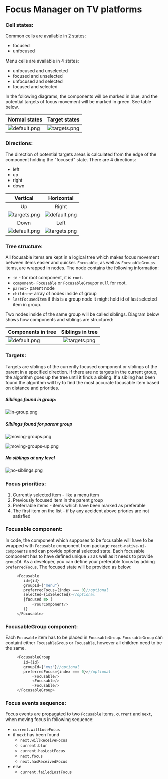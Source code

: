 # Focus Manager on TV platforms

### Cell states:
Common cells are available in 2 states:
- focused
- unfocused

Menu cells are available in 4 states:
- unfocused and unselected
- focused and unselected
- unfocused and selected
- focused and selected

In the following diagrams, the components will be marked in blue, and the potential targets of focus movement will be marked in green. See table below.

| Normal states    | Target states           |
| ------------- |:-------------:|
| ![default.png](./default.png)    | ![targets.png](./targets.png) |


### Directions:

The direction of potential targets areas is calculated from the edge of the component holding the "focused" state.
There are 4 directions:
- left
- up
- right
- down

| Vertical   | Horizontal       |
|:-------------:|:-------------:|
| Up   | Right       |
|![targets.png](./direction-up.png) | ![default.png](./direction-right.png) |
| Down   | Left       |
| ![default.png](./direction-down.png)    | ![targets.png](./direction-left.png) |

### Tree structure:

All focusable items are kept in a logical tree which makes focus movement between items easier and quicker. `Focusable`, as well as `FocsuableGroups` items, are wrapped in nodes. The node contains the following information:
 - `id` - for root component, it is `root.`
 - `component`- `Focusable` or `FocusableGroup`or `null` for root.
 - `parent`- parent node
 - `children`- array of nodes inside of group
 - `lastFocusedItem` if this is a group node it might hold id of last selected item in group.

Two nodes inside of the same group will be called siblings. Diagram below shows how components and siblings are structured:

| Components in tree    | Siblings in tree         |
| ------------- |:-------------:|
| ![default.png](./components-tree.png)    | ![targets.png](./siblings.png) |

### Targets:
Targets are siblings of the currently focused component or siblings of the parent in a specified direction. If there are no targets in the current group, the algorithm goes up the tree until it finds a sibling. If a sibling has been found the algorithm will try to find the most accurate focusable item based on distance and priorities.

##### Siblings found in group:

![in-group.png](./in-group.png)

##### Siblings found for parent group

![moving-groups.png](./moving-groups.png)

![moving-groups-up.png](./moving-groups-up.png)

##### No siblings at any level
![no-siblings.png](./no-siblings.png)


### Focus priorities:
1. Currently selected item - like a menu item
2. Previously focused item in the parent group
3. Preferrable items - items which have been marked as preferable
4. The first item on the list - if by any accident above priories are not satisfied

### Focusable component:
In code, the component which supposes to be focusable will have to be wrapped with `Focusable` component from package `react-native-ui-components` and can provide optional selected state. Each focusable component has to have defined unique `id` as well as it needs to provide `groupId`. As a developer, you can define your preferable focus by adding `preferredFocus`. The focused state will be provided as below:
```javascript
     <Focusable
        id={id}
        groupId={"menu"}
        preferredFocus={index === 0}//optional
        selected={isSelected}>//optional
        {focused => (
            <YourComponent/>
        )}
     </Focusable>
```
### FocusableGroup component:
Each `Focusable` item has to be placed in `FocusableGroup`. `FocusableGroup` can containt either `FocusableGroup` or `Focusable`, however all children need to be the same.
```javascript
     <FocusableGroup
        id={id}
        groupId={"xyz"}//optional
        preferredFocus={index === 0}>//optional
            <Focusable/>
            <Focusable/>
            <Focusable/>
     </FocusableGroup>
```
### Focus events sequence:
Focus events are propagated to two `Focusable` items, `current` and `next`, when moving focus in following sequence:
- `current.willLoseFocus`
- if `next` has been found
  - `next.willReceiveFocus`
  - `current.blur`
  - `current.hasLostFocus`
  - `next.focus`
  - `next.hasReceivedFocus`
- else
  - `current.failedLostFocus`




